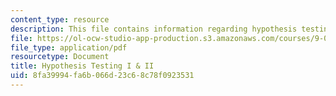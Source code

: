 ```yaml
---
content_type: resource
description: This file contains information regarding hypothesis testing I & II.
file: https://ol-ocw-studio-app-production.s3.amazonaws.com/courses/9-07-statistics-for-brain-and-cognitive-science-fall-2016/8fa39994fa6b066d23c68c78f0923531_MIT9_07F16_lec12.pdf
file_type: application/pdf
resourcetype: Document
title: Hypothesis Testing I & II
uid: 8fa39994-fa6b-066d-23c6-8c78f0923531
---
```

